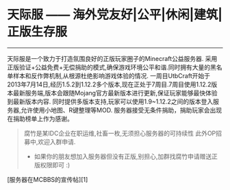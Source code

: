 # 天际服 —— 海外党友好|公平|休闲|建筑|正版生存服

------

天际服是一个致力于打造氛围良好的正版玩家圈子的Minecraft公益服务器.
采用正版验证+公益免费+无偿捐助的模式,确保游戏环境公平和谐.同时拥有大量的黑名单样本和反作弊机制,从根源杜绝影响游戏体验的情况.
一周目UtbCraft开始于2013年7月14日,经历1.5.2到1.12.2多个版本,现在正处于7周目.7周目使用1.12.2版本最新服务端,版本会跟随Mojang官方最新版本进行更新,保证玩家能够最快体验到最新版本内容.
同时提供多版本支持,玩家可以使用1.9~1.12.2之间的版本登入服务器,允许使用小地图、R键整理等MOD.
服务器接受无条件捐助，捐助玩家会出现在捐助榜单上作为感谢。

> 腐竹是某IDC企业在职运维,社畜一枚,无须担心服务器的可持续性
> 此外OP招募中,欢迎入群申请.
> * 如果你的朋友想加入服务器但没有正版,别担心,加群找腐竹申请赠送正版权限即可 :)

[服务器在MCBBS的宣传帖][1]
